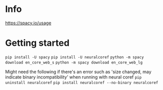 # Info
https://spacy.io/usage

# Getting started
`pip install -U spacy`
`pip install -U neuralcoref`
`python -m spacy download en_core_web_s`
`python -m spacy download en_core_web_lg`

Might need the following if there's an error such as 'size changed, may indicate binary incompatibility' when running with neural coref
`pip uninstall neuralcoref`
`pip install neuralcoref --no-binary neuralcoref`